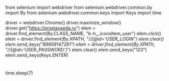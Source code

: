from selenium import webdriver
from selenium.webdriver.common.by import By
from selenium.webdriver.common.keys import Keys
import time

driver = webdriver.Chrome()
driver.maximize_window()
driver.get("https://prostayaeda.ru")
elem = driver.find_element(By.CLASS_NAME, "b-h__iconsItem_user")
elem.click()
elem = driver.find_element(By.XPATH, "//*[@id='USER_LOGIN")
elem.clear()
elem.send_keys("89959147261")
elem = driver.find_element(By.XPATh, "//*[@id='USER_PASSWORD']")
elem.clear()
elem.send_keys("123")
elem.send_keys(Keys.ENTER)
#
time.sleep(7)
